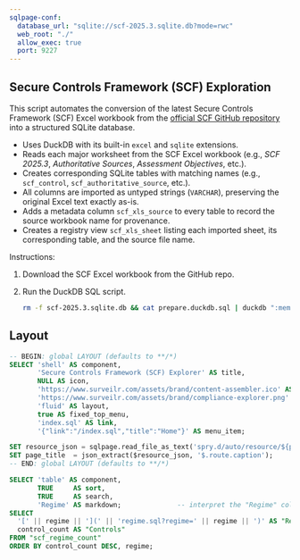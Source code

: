 ```yaml
---
sqlpage-conf:
  database_url: "sqlite://scf-2025.3.sqlite.db?mode=rwc"
  web_root: "./"
  allow_exec: true
  port: 9227
---
```


## Secure Controls Framework (SCF) Exploration

This script automates the conversion of the latest Secure Controls Framework
(SCF) Excel workbook from the
[official SCF GitHub repository](https://github.com/securecontrolsframework/securecontrolsframework)
into a structured SQLite database.

- Uses DuckDB with its built-in `excel` and `sqlite` extensions.
- Reads each major worksheet from the SCF Excel workbook (e.g., _SCF 2025.3_,
  _Authoritative Sources_, _Assessment Objectives_, etc.).
- Creates corresponding SQLite tables with matching names (e.g., `scf_control`,
  `scf_authoritative_source`, etc.).
- All columns are imported as untyped strings (`VARCHAR`), preserving the
  original Excel text exactly as-is.
- Adds a metadata column `scf_xls_source` to every table to record the source
  workbook name for provenance.
- Creates a registry view `scf_xls_sheet` listing each imported sheet, its
  corresponding table, and the source file name.

Instructions:

1. Download the SCF Excel workbook from the GitHub repo.
2. Run the DuckDB SQL script.

   ```bash
   rm -f scf-2025.3.sqlite.db && cat prepare.duckdb.sql | duckdb ":memory:"
   ```

## Layout

```sql LAYOUT
-- BEGIN: global LAYOUT (defaults to **/*)
SELECT 'shell' AS component,
       'Secure Controls Framework (SCF) Explorer' AS title,
       NULL AS icon,
       'https://www.surveilr.com/assets/brand/content-assembler.ico' AS favicon,
       'https://www.surveilr.com/assets/brand/compliance-explorer.png' AS image,
       'fluid' AS layout,
       true AS fixed_top_menu,
       'index.sql' AS link,
       '{"link":"/index.sql","title":"Home"}' AS menu_item;

SET resource_json = sqlpage.read_file_as_text('spry.d/auto/resource/${path}.auto.json');
SET page_title  = json_extract($resource_json, '$.route.caption');
-- END: global LAYOUT (defaults to **/*)
```

```sql index.sql { route: { caption: "Secure Controls Framework (SCF) Explorer" } }
SELECT 'table' AS component,
       TRUE     AS sort,
       TRUE     AS search,
       'Regime' AS markdown;              -- interpret the "Regime" column as Markdown
SELECT
  '[' || regime || '](' || 'regime.sql?regime=' || regime || ')' AS "Regime",
  control_count AS "Controls"
FROM "scf_regime_count"
ORDER BY control_count DESC, regime;
```
